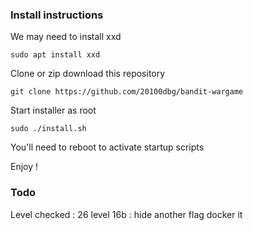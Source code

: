 ### Install instructions

We may need to install xxd
```
sudo apt install xxd
```

Clone or zip download this repository
```
git clone https://github.com/20100dbg/bandit-wargame
```


Start installer as root
```
sudo ./install.sh
```

You'll need to reboot to activate startup scripts

Enjoy !





### Todo
Level checked : 26
level 16b : hide another flag
docker it